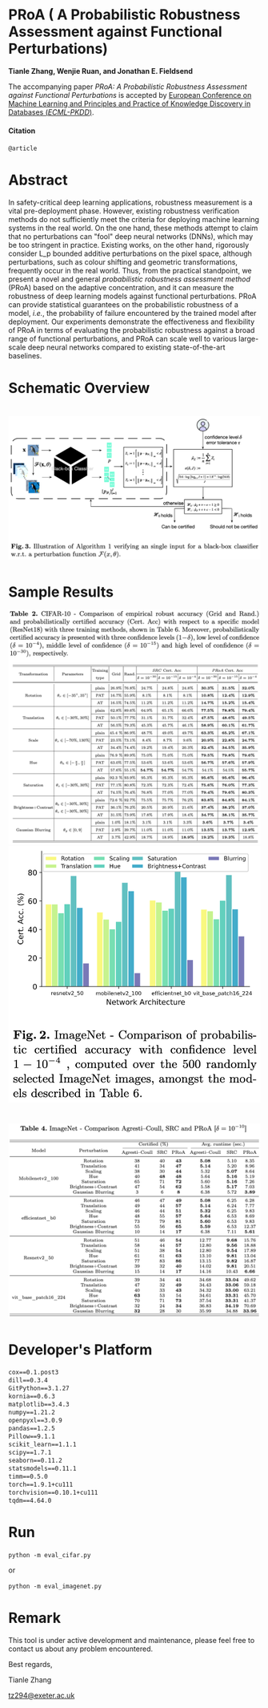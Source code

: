 # PRoA ( A Probabilistic Robustness Assessment against Functional Perturbations)

__Tianle Zhang, Wenjie Ruan, and Jonathan E. Fieldsend__

The accompanying paper _PRoA: A Probabilistic Robustness Assessment against Functional Perturbations_ is accepted by  [European Conference on Machine Learning and Principles and Practice of Knowledge Discovery in Databases (*ECML-PKDD*)](https://ecmlpkdd.org/).

#### Citation

```
@article
```



# Abstract

In safety-critical deep learning applications, robustness measurement is a vital pre-deployment phase. However, existing robustness verification methods do not sufficiently meet the criteria for deploying machine learning systems in the real world. On the one hand, these methods attempt to claim that no perturbations can "fool" deep neural networks (DNNs), which may be too stringent in practice. Existing works, on the other hand, rigorously consider L_p bounded additive perturbations on the pixel space, although perturbations, such as colour shifting and geometric transformations, frequently occur in the real world. Thus, from the practical standpoint, we present a novel and general  *probabilistic robustness assessment method* (PRoA) based on the adaptive concentration, and it can measure the robustness of deep learning models against functional perturbations. PRoA can provide statistical guarantees on the probabilistic robustness of a model, *i.e.*, the probability of failure encountered by the trained model after deployment. Our experiments demonstrate the effectiveness and flexibility of PRoA in terms of evaluating the probabilistic robustness against a broad range of functional perturbations, and PRoA can scale well to various large-scale deep neural networks compared to existing state-of-the-art baselines. 



# Schematic Overview



# <img src="./figures/overview.png" alt="overview" style="zoom:50%;" />



# Sample Results 

<img src="./figures/cifar.png" alt="cifar" style="zoom:50%;" />

<img src="./figures/fig:imagenet.png" alt="fig:imagenet" style="zoom:65%;" />



# <img src="./figures/tab:imagnet.png" alt="tab:imagnet" style="zoom:50%;" />



# Developer's Platform

```
cox==0.1.post3
dill==0.3.4
GitPython==3.1.27
kornia==0.6.3
matplotlib==3.4.3
numpy==1.21.2
openpyxl==3.0.9
pandas==1.2.5
Pillow==9.1.1
scikit_learn==1.1.1
scipy==1.7.1
seaborn==0.11.2
statsmodels==0.11.1
timm==0.5.0
torch==1.9.1+cu111
torchvision==0.10.1+cu111
tqdm==4.64.0
```



# Run

`python -m eval_cifar.py` 

or

`python -m eval_imagenet.py` 





# Remark

This tool is under active development and maintenance, please feel free to contact us about any problem encountered.

Best regards,

Tianle Zhang

[tz294@exeter.ac.uk](mailto:tz294@exeter.ac.uk)
